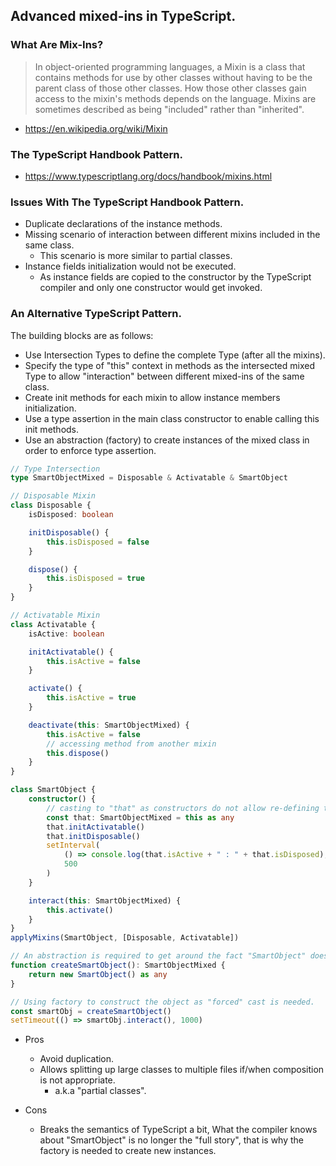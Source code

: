 ## Advanced mixed-ins in TypeScript.

### What Are Mix-Ins?

> In object-oriented programming languages, a Mixin is a class that contains methods for use by other classes without having to be the parent class of those other classes. How those other classes gain access to the mixin's methods depends on the language. Mixins are sometimes described as being "included" rather than "inherited".

-   https://en.wikipedia.org/wiki/Mixin

### The TypeScript Handbook Pattern.

-   https://www.typescriptlang.org/docs/handbook/mixins.html

### Issues With The TypeScript Handbook Pattern.

-   Duplicate declarations of the instance methods.
-   Missing scenario of interaction between different mixins included in the same class.
    -   This scenario is more similar to partial classes.
-   Instance fields initialization would not be executed.
    -   As instance fields are copied to the constructor by the TypeScript compiler
        and only one constructor would get invoked.

### An Alternative TypeScript Pattern.

The building blocks are as follows:

-   Use Intersection Types to define the complete Type (after all the mixins).
-   Specify the type of "this" context in methods as the intersected mixed Type
    to allow "interaction" between different mixed-ins of the same class.
-   Create init methods for each mixin to allow instance members initialization.
-   Use a type assertion in the main class constructor to enable calling this init methods.
-   Use an abstraction (factory) to create instances of the mixed class in order to enforce type assertion.

```typescript
// Type Intersection
type SmartObjectMixed = Disposable & Activatable & SmartObject

// Disposable Mixin
class Disposable {
    isDisposed: boolean

    initDisposable() {
        this.isDisposed = false
    }

    dispose() {
        this.isDisposed = true
    }
}

// Activatable Mixin
class Activatable {
    isActive: boolean

    initActivatable() {
        this.isActive = false
    }

    activate() {
        this.isActive = true
    }

    deactivate(this: SmartObjectMixed) {
        this.isActive = false
        // accessing method from another mixin
        this.dispose()
    }
}

class SmartObject {
    constructor() {
        // casting to "that" as constructors do not allow re-defining this "this" context.
        const that: SmartObjectMixed = this as any
        that.initActivatable()
        that.initDisposable()
        setInterval(
            () => console.log(that.isActive + " : " + that.isDisposed),
            500
        )
    }

    interact(this: SmartObjectMixed) {
        this.activate()
    }
}
applyMixins(SmartObject, [Disposable, Activatable])

// An abstraction is required to get around the fact "SmartObject" does not directly
function createSmartObject(): SmartObjectMixed {
    return new SmartObject() as any
}

// Using factory to construct the object as "forced" cast is needed.
const smartObj = createSmartObject()
setTimeout(() => smartObj.interact(), 1000)
```

-   Pros

    -   Avoid duplication.
    -   Allows splitting up large classes to multiple files if/when composition is not appropriate.
        -   a.k.a "partial classes".

-   Cons
    -   Breaks the semantics of TypeScript a bit, What the compiler knows about "SmartObject"
        is no longer the "full story", that is why the factory is needed to create new instances.
